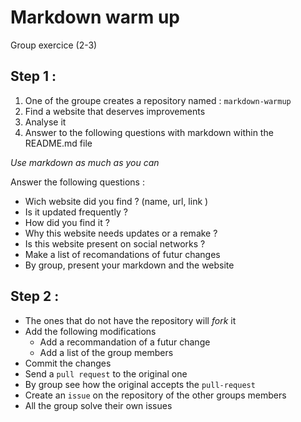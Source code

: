 
# Markdown warm up

Group exercice (2-3)

## Step 1 :
1. One of the groupe creates a repository named : `markdown-warmup`
2. Find a website that deserves improvements
3. Analyse it
4. Answer to the following questions with markdown within the README.md file

*Use markdown as much as you can*

Answer the following questions :

- Wich website did you find ? (name, url, link )
- Is it updated frequently ?
- How did you find it ?
- Why this website needs updates or a remake ?
- Is this website present on social networks ?
- Make a list of recomandations of futur changes
- By group, present your markdown and the website

## Step 2 :

- The ones that do not have the repository will *fork* it
- Add the following modifications
  - Add a recommandation of a futur change
  - Add a list of the group members
- Commit the changes
- Send a `pull request` to the original one
- By group see how the original accepts the `pull-request`
- Create an `issue` on the repository of the other groups members
- All the group solve their own issues


